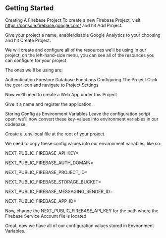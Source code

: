 ## Getting Started

Creating A Firebase Project
To create a new Firebase Project, visit https://console.firebase.google.com/ and hit Add Project.

Give your project a name, enable/disable Google Analytics to your choosing and hit Create Project.

We  will create and configure all of the resources we'll be using in our project, on the left-hand-side menu, you can see all of the resources you can configure for your project.

The ones we'll be using are:

Authentication
Firestore Database
Functions
Configuring The Project
Click the gear icon and navigate to Project Settings

Now we'll need to create a Web App under this Project

Give it a name and register the application.

Storing Config as Environment Variables
Leave the configuration script open; we'll now convert these key-values into environment variables in our codebase.

Create a .env.local file at the root of your project.

We need to copy these config values into our environment variables, like so:

NEXT_PUBLIC_FIREBASE_API_KEY=<your-api-key>

NEXT_PUBLIC_FIREBASE_AUTH_DOMAIN=<your-auth-domain>

NEXT_PUBLIC_FIREBASE_PROJECT_ID=<your-project-id>

NEXT_PUBLIC_FIREBASE_STORAGE_BUCKET=<your-storage-bucket>

NEXT_PUBLIC_FIREBASE_MESSAGING_SENDER_ID=<your-sender-id>

NEXT_PUBLIC_FIREBASE_APP_ID=<your-firebase-app-id>

Now, change the NEXT_PUBLIC_FIREBASE_API_KEY for the path where the Firebase Service Account file is located.

Great, now we have all of our configuration values stored in Environment Variables.









